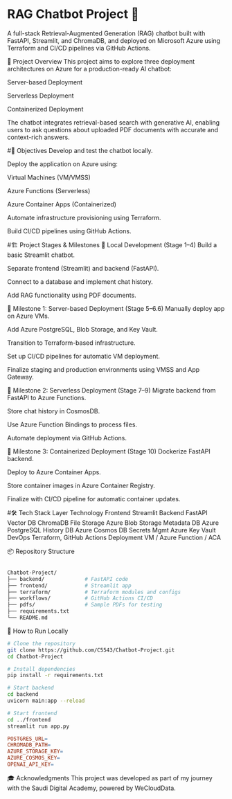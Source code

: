 # RAG Chatbot Project 🤖

A full-stack Retrieval-Augmented Generation (RAG) chatbot built with FastAPI, Streamlit, and ChromaDB, and deployed on Microsoft Azure using Terraform and CI/CD pipelines via GitHub Actions.

📌 Project Overview
This project aims to explore three deployment architectures on Azure for a production-ready AI chatbot:

Server-based Deployment

Serverless Deployment

Containerized Deployment

The chatbot integrates retrieval-based search with generative AI, enabling users to ask questions about uploaded PDF documents with accurate and context-rich answers.

#🎯 Objectives
Develop and test the chatbot locally.

Deploy the application on Azure using:

Virtual Machines (VM/VMSS)

Azure Functions (Serverless)

Azure Container Apps (Containerized)

Automate infrastructure provisioning using Terraform.

Build CI/CD pipelines using GitHub Actions.

#🏗️ Project Stages & Milestones
🔹 Local Development (Stage 1–4)
Build a basic Streamlit chatbot.

Separate frontend (Streamlit) and backend (FastAPI).

Connect to a database and implement chat history.

Add RAG functionality using PDF documents.

🔹 Milestone 1: Server-based Deployment (Stage 5–6.6)
Manually deploy app on Azure VMs.

Add Azure PostgreSQL, Blob Storage, and Key Vault.

Transition to Terraform-based infrastructure.

Set up CI/CD pipelines for automatic VM deployment.

Finalize staging and production environments using VMSS and App Gateway.

🔹 Milestone 2: Serverless Deployment (Stage 7–9)
Migrate backend from FastAPI to Azure Functions.

Store chat history in CosmosDB.

Use Azure Function Bindings to process files.

Automate deployment via GitHub Actions.

🔹 Milestone 3: Containerized Deployment (Stage 10)
Dockerize FastAPI backend.

Deploy to Azure Container Apps.

Store container images in Azure Container Registry.

Finalize with CI/CD pipeline for automatic container updates.

#🛠️ Tech Stack
Layer	Technology
Frontend	Streamlit
Backend	FastAPI
Vector DB	ChromaDB
File Storage	Azure Blob Storage
Metadata DB	Azure PostgreSQL
History DB	Azure Cosmos DB
Secrets Mgmt	Azure Key Vault
DevOps	Terraform, GitHub Actions
Deployment	VM / Azure Function / ACA

📦 Repository Structure
```  graphql

Chatbot-Project/
├── backend/             # FastAPI code
├── frontend/            # Streamlit app
├── terraform/           # Terraform modules and configs
├── workflows/           # GitHub Actions CI/CD
├── pdfs/                # Sample PDFs for testing
├── requirements.txt     
└── README.md
```

🚀 How to Run Locally

``` bash
# Clone the repository
git clone https://github.com/C5543/Chatbot-Project.git
cd Chatbot-Project

# Install dependencies
pip install -r requirements.txt

# Start backend
cd backend
uvicorn main:app --reload

# Start frontend
cd ../frontend
streamlit run app.py
```

``` makefile
POSTGRES_URL=
CHROMADB_PATH=
AZURE_STORAGE_KEY=
AZURE_COSMOS_KEY=
OPENAI_API_KEY=
```
🎓 Acknowledgments
This project was developed as part of my journey with the Saudi Digital Academy, powered by WeCloudData.
